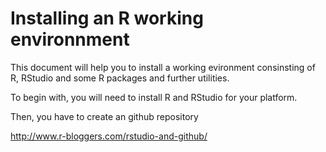 # Installing an R working environnment

This document will help you to install a working evironment consinsting of R, RStudio and some R packages and further utilities.


To begin with, you will need to install R and RStudio for your platform.


Then, you have to create an github repository

http://www.r-bloggers.com/rstudio-and-github/
